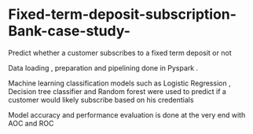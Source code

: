 # Fixed-term-deposit-subscription-Bank-case-study-
Predict whether a customer subscribes to a fixed term deposit or not


Data loading , preparation and pipelining done in Pyspark . 

Machine learning classification models such as Logistic Regression , Decision tree classifier and Random forest were used to predict if a customer would likely subscribe based on his credentials

Model accuracy and performance evaluation is done at the very end with AOC and ROC 

